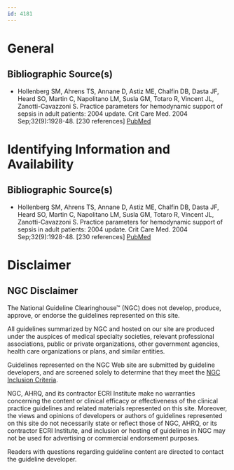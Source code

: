 ```yaml
---
id: 4181
---
```


# General

## Bibliographic Source(s)

- Hollenberg SM, Ahrens TS, Annane D, Astiz ME, Chalfin DB, Dasta JF, Heard SO, Martin C, Napolitano LM, Susla GM, Totaro R, Vincent JL, Zanotti-Cavazzoni S. Practice parameters for hemodynamic support of sepsis in adult patients: 2004 update. Crit Care Med. 2004 Sep;32(9):1928-48. [230 references] [ PubMed ](http://www.ncbi.nlm.nih.gov/entrez/query.fcgi?cmd=Retrieve&db=pubmed&dopt=Abstract&list_uids=15343024)

# Identifying Information and Availability

## Bibliographic Source(s)

- Hollenberg SM, Ahrens TS, Annane D, Astiz ME, Chalfin DB, Dasta JF, Heard SO, Martin C, Napolitano LM, Susla GM, Totaro R, Vincent JL, Zanotti-Cavazzoni S. Practice parameters for hemodynamic support of sepsis in adult patients: 2004 update. Crit Care Med. 2004 Sep;32(9):1928-48. [230 references] [ PubMed ](http://www.ncbi.nlm.nih.gov/entrez/query.fcgi?cmd=Retrieve&db=pubmed&dopt=Abstract&list_uids=15343024)

# Disclaimer

## NGC Disclaimer

The National Guideline Clearinghouse™ (NGC) does not develop, produce, approve, or endorse the guidelines represented on this site.

All guidelines summarized by NGC and hosted on our site are produced under the auspices of medical specialty societies, relevant professional associations, public or private organizations, other government agencies, health care organizations or plans, and similar entities.

Guidelines represented on the NGC Web site are submitted by guideline developers, and are screened solely to determine that they meet the [NGC Inclusion Criteria](/help-and-about/summaries/inclusion-criteria).

NGC, AHRQ, and its contractor ECRI Institute make no warranties concerning the content or clinical efficacy or effectiveness of the clinical practice guidelines and related materials represented on this site. Moreover, the views and opinions of developers or authors of guidelines represented on this site do not necessarily state or reflect those of NGC, AHRQ, or its contractor ECRI Institute, and inclusion or hosting of guidelines in NGC may not be used for advertising or commercial endorsement purposes.

Readers with questions regarding guideline content are directed to contact the guideline developer.

